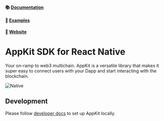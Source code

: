 #### 📚 [Documentation](https://docs.reown.com/appkit/react-native/core/installation)

#### 🔎 [Examples](https://github.com/WalletConnect/react-native-examples/tree/main/dapps/W3MWagmi)

#### 🔗 [Website](https://reown.com/appkit)

# AppKit SDK for React Native

Your on-ramp to web3 multichain. AppKit is a versatile library that makes it super easy to connect users with your Dapp and start interacting with the blockchain.

![Native](https://github.com/WalletConnect/web3modal-react-native/assets/25931366/d474f3dc-a881-4c16-9f91-cda875d962c1)

## Development

Please follow [developer docs](./.github/docs/development.md) to set up AppKit locally.
